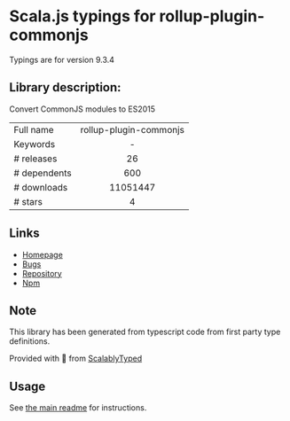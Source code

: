 
# Scala.js typings for rollup-plugin-commonjs

Typings are for version 9.3.4

## Library description:
Convert CommonJS modules to ES2015

|                    |                 |
| ------------------ | :-------------: |
| Full name          | rollup-plugin-commonjs |
| Keywords           | - |
| # releases         | 26 |
| # dependents       | 600 |
| # downloads        | 11051447 |
| # stars            | 4 |

## Links
- [Homepage](https://github.com/rollup/rollup-plugin-commonjs)
- [Bugs](https://github.com/rollup/rollup-plugin-commonjs/issues)
- [Repository](https://github.com/rollup/rollup-plugin-commonjs)
- [Npm](https://www.npmjs.com/package/rollup-plugin-commonjs)
    


## Note
This library has been generated from typescript code from first party type definitions.

Provided with :purple_heart: from [ScalablyTyped](https://github.com/oyvindberg/ScalablyTyped)

## Usage
See [the main readme](../../readme.md) for instructions.


